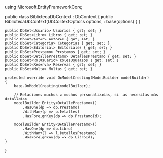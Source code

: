 using Microsoft.EntityFrameworkCore;

public class BibliotecaDbContext : DbContext
{
    public BibliotecaDbContext(DbContextOptions<BibliotecaDbContext> options) : base(options) { }

    public DbSet<Usuario> Usuarios { get; set; }
    public DbSet<Libro> Libros { get; set; }
    public DbSet<Autor> Autores { get; set; }
    public DbSet<Categoria> Categorias { get; set; }
    public DbSet<Editorial> Editoriales { get; set; }
    public DbSet<Prestamo> Prestamos { get; set; }
    public DbSet<DetallePrestamo> DetallesPrestamo { get; set; }
    public DbSet<RolUsuario> RolesUsuarios { get; set; }
    public DbSet<Reserva> Reservas { get; set; }
    public DbSet<Multa> Multas { get; set; }

    protected override void OnModelCreating(ModelBuilder modelBuilder)
    {
        base.OnModelCreating(modelBuilder);

        // Relaciones muchos a muchos personalizadas, si las necesitas más detalladas
        modelBuilder.Entity<DetallePrestamo>()
            .HasOne(dp => dp.Prestamo)
            .WithMany(p => p.Detalles)
            .HasForeignKey(dp => dp.PrestamoId);

        modelBuilder.Entity<DetallePrestamo>()
            .HasOne(dp => dp.Libro)
            .WithMany(l => l.DetallesPrestamo)
            .HasForeignKey(dp => dp.LibroId);
    }
}


